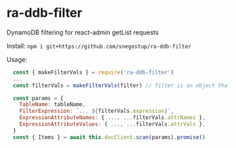# ra-ddb-filter

DynamoDB filtering for react-admin getList requests

Install:
    ```npm i git+https://github.com/snegostup/ra-ddb-filter```

Usage:
```javascript
  const { makeFilterVals } = require('ra-ddb-filter')
  ...
  const filterVals = makeFilterVals(filter) // filter is an object that react-admin dataProvider sends to an endpoint ( {"ids":[["..."],["..."]]} )

  const params = {
    TableName: tableName,
    FilterExpression: `... ${filterVals.expression}`,
    ExpressionAttributeNames: { ..., ...filterVals.attrNames },
    ExpressionAttributeValues: { ..., ...filterVals.attrVals },
  }
  const { Items } = await this.docClient.scan(params).promise()
```


